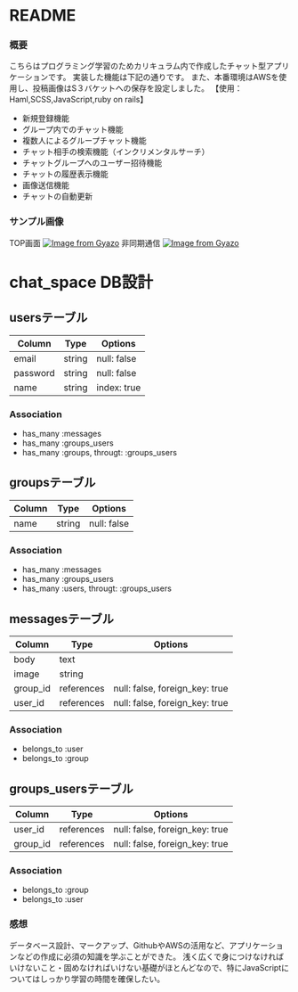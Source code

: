 # README

### 概要
こちらはプログラミング学習のためカリキュラム内で作成したチャット型アプリケーションです。
実装した機能は下記の通りです。
また、本番環境はAWSを使用し、投稿画像はS３バケットへの保存を設定しました。
【使用：Haml,SCSS,JavaScript,ruby on rails】

- 新規登録機能
- グループ内でのチャット機能
- 複数人によるグループチャット機能
- チャット相手の検索機能（インクリメンタルサーチ）
- チャットグループへのユーザー招待機能
- チャットの履歴表示機能
- 画像送信機能
- チャットの自動更新

### サンプル画像
TOP画面
[![Image from Gyazo](https://i.gyazo.com/34f64016bb1693c51cd36e2a5b3a55db.png)](https://gyazo.com/34f64016bb1693c51cd36e2a5b3a55db)
非同期通信
[![Image from Gyazo](https://i.gyazo.com/614dd4f12e6845dd020db2951760d628.gif)](https://gyazo.com/614dd4f12e6845dd020db2951760d628)

# chat_space DB設計

## usersテーブル
|Column|Type|Options|
|------|----|-------|
|email|string|null: false|
|password|string|null: false|
|name|string|index: true|
### Association
- has_many :messages
- has_many :groups_users
- has_many :groups, througt: :groups_users

## groupsテーブル
|Column|Type|Options|
|------|----|-------|
|name|string|null: false|
### Association
- has_many :messages
- has_many :groups_users
- has_many :users, througt: :groups_users

## messagesテーブル
|Column|Type|Options|
|------|----|-------|
|body|text|
|image|string|
|group_id|references|null: false, foreign_key: true|
|user_id|references|null: false, foreign_key: true|
### Association
- belongs_to :user
- belongs_to :group

## groups_usersテーブル
|Column|Type|Options|
|------|----|-------|
|user_id|references|null: false, foreign_key: true|
|group_id|references|null: false, foreign_key: true|
### Association
- belongs_to :group
- belongs_to :user


### 感想
データベース設計、マークアップ、GithubやAWSの活用など、アプリケーションなどの作成に必須の知識を学ぶことができた。
浅く広くで身につけなければいけないこと・固めなければいけない基礎がほとんどなので、特にJavaScriptについてはしっかり学習の時間を確保したい。


